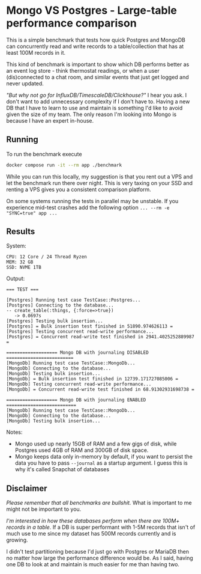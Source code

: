 # Mongo VS Postgres - Large-table performance comparison

This is a simple benchmark that tests how quick Postgres and MongoDB can
concurrently read and write records to a table/collection that has at least
100M records in it.

This kind of benchmark is important to show which DB performs better as an event
log store - think thermostat readings, or when a user (dis)connected to a
chat room, and similar events that just get logged and never updated.

*"But why not go for InfluxDB/TimescaleDB/Clickhouse?"* I hear you ask. I don't
want to add unnecessary complexity if I don't have to. Having a new DB that I
have to learn to use and maintain is something I'd like to avoid given the size
of my team. The only reason I'm looking into Mongo is because I have an expert
in-house.

## Running

To run the benchmark execute

```bash
docker compose run -it --rm app ./benchmark
```

While you can run this locally, my suggestion is that you rent out a VPS and
let the benchmark run there over night. This is very taxing on your SSD and
renting a VPS gives you a consistent comparison platform.

On some systems running the tests in parallel may be unstable. If you experience
mid-test crashes add the following option `... --rm -e "SYNC=true" app ...`

## Results

System:

```
CPU: 12 Core / 24 Thread Ryzen
MEM: 32 GB
SSD: NVME 1TB
```

Output:

```
=== TEST ===

[Postgres] Running test case TestCase::Postgres...
[Postgres] Connecting to the database...
-- create_table(:things, {:force=>true})
   -> 0.0697s
[Postgres] Testing bulk insertion...
[Postgres] = Bulk insertion test finished in 51890.974626113 =
[Postgres] Testing concurrent read-write performance...
[Postgres] = Concurrent read-write test finished in 2941.4025252889987 =

=================== Mongo DB with journaling DISABLED =========================
[MongoDb] Running test case TestCase::MongoDb...
[MongoDb] Connecting to the database...
[MongoDb] Testing bulk insertion...
[MongoDb] = Bulk insertion test finished in 12739.171727085006 =
[MongoDb] Testing concurrent read-write performance...
[MongoDb] = Concurrent read-write test finished in 68.91302931698738 =

=================== Mongo DB with journaling ENABLED ==========================
[MongoDb] Running test case TestCase::MongoDb...
[MongoDb] Connecting to the database...
[MongoDb] Testing bulk insertion...
```

Notes:
* Mongo used up nearly 15GB of RAM and a few gigs of disk,
    while Postgres used 4GB of RAM and 300GB of disk space.
* Mongo keeps data only in-memory by default, if you want to persist the data
    you have to pass `--journal`  as a startup argument. I guess this is why
    it's called Snapchat of databases

## Disclaimer

*Please remember that all benchmarks are bullshit.* What is important to me
might not be important to you.

*I'm interested in how these databases perform when there are 100M+ records in
a table.* If a DB is super performant with 1-5M records that isn't of much use
to me since my dataset has 500M records currently and is growing.

I didn't test partitioning because I'd just go with Postgres or MariaDB then no
matter how large the performance difference would be. As I said, having one DB
to look at and maintain is much easier for me than having two.
